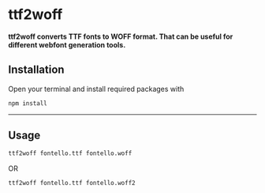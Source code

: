 # ttf2woff

**ttf2woff converts TTF fonts to WOFF format. That can be useful for different
webfont generation tools.**

## Installation

Open your terminal and install required packages with

```sh
npm install
```

---

## Usage

``` bash
ttf2woff fontello.ttf fontello.woff
```

OR

``` bash
ttf2woff fontello.ttf fontello.woff2
```
